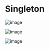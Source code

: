# Singleton

![image](https://github.com/Jayash/java-design-patterns/assets/7610065/a3279d21-14de-470e-9737-3c17249638e8)

![image](https://github.com/Jayash/java-design-patterns/assets/7610065/f50904b4-483e-436a-ab38-aa190514f871)

![image](https://github.com/Jayash/java-design-patterns/assets/7610065/8e6e12c4-9e3f-49a4-8d19-7cbacc1ee3b9)
